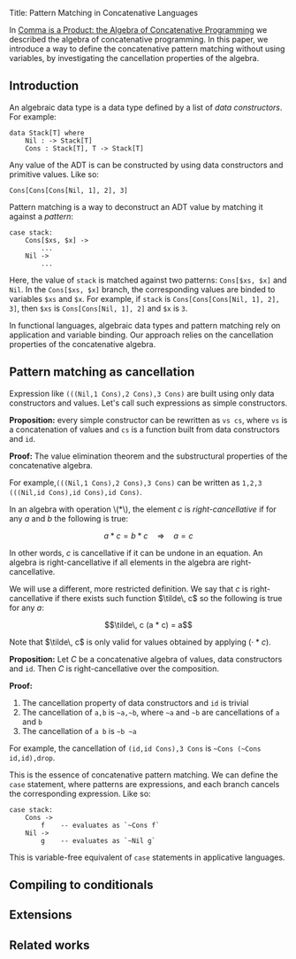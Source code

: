 Title: Pattern Matching in Concatenative Languages

In [Comma is a Product: the Algebra of Concatenative Programming](./calg.html) we described the algebra of concatenative programming. In this paper, we introduce a way to define the concatenative pattern matching without using variables, by investigating the cancellation properties of the algebra.

## Introduction

An algebraic data type is a data type defined by a list of *data constructors*. For example:

```
data Stack[T] where
    Nil : -> Stack[T]
    Cons : Stack[T], T -> Stack[T]
```

Any value of the ADT is can be constructed by using data constructors and primitive values. Like so:

```
Cons[Cons[Cons[Nil, 1], 2], 3]
```

Pattern matching is a way to deconstruct an ADT value by matching it against a *pattern*:

```
case stack:
    Cons[$xs, $x] ->
        ...
    Nil ->
        ...
```

Here, the value of `stack` is matched against two patterns: `Cons[$xs, $x]` and `Nil`. In the `Cons[$xs, $x]` branch, the corresponding values are binded to variables `$xs` and `$x`. For example, if `stack` is `Cons[Cons[Cons[Nil, 1], 2], 3]`, then `$xs` is `Cons[Cons[Nil, 1], 2]` and `$x` is `3`.

In functional languages, algebraic data types and pattern matching rely on application and variable binding. Our approach relies on the cancellation properties of the concatenative algebra.

## Pattern matching as cancellation

Expression like `(((Nil,1 Cons),2 Cons),3 Cons)` are built using only data constructors and values. Let's call such expressions as simple constructors.

**Proposition:** every simple constructor can be rewritten as `vs cs`, where `vs` is a concatenation of values and `cs` is a function built from data constructors and `id`.

**Proof:** The value elimination theorem and the substructural properties of the concatenative algebra.

For example,`(((Nil,1 Cons),2 Cons),3 Cons)` can be written as `1,2,3 (((Nil,id Cons),id Cons),id Cons)`. 

In an algebra with operation \\(\*\\), the element $c$ is *right-cancellative* if for any $a$ and $b$ the following is true:

$$a * c = b * c \quad ⇒ \quad a = c$$

In other words, $c$ is cancellative if it can be undone in an equation. An algebra is right-cancellative if all elements in the algebra are right-cancellative.

We will use a different, more restricted definition. We say that $c$ is right-cancellative if there exists such function $\tilde\, c$ so the following is true for any $a$:

$$\tilde\, c (a * c) = a$$

Note that $\tilde\, c$ is only valid for values obtained by applying $(\cdot * c)$.

**Proposition:** Let $C$ be a concatenative algebra of values, data constructors and `id`. Then $C$ is right-cancellative over the composition.

**Proof:**

1. The cancellation property of data constructors and `id` is trivial
2. The cancellation of `a,b` is `~a,~b`, where `~a` and `~b` are cancellations of `a` and `b`
3. The cancellation of `a b` is `~b ~a`

For example, the cancellation of `(id,id Cons),3 Cons` is `~Cons (~Cons id,id),drop`.

This is the essence of concatenative pattern matching. We can define the `case` statement, where patterns are expressions, and each branch cancels the corresponding expression. Like so:

```
case stack:
    Cons ->
        f    -- evaluates as `~Cons f`
    Nil ->
        g    -- evaluates as `~Nil g`
```

This is variable-free equivalent of `case` statements in applicative languages.

## Compiling to conditionals

## Extensions

## Related works
